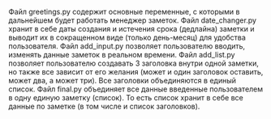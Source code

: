 Файл greetings.py содержит основные переменные, с которыми в дальнейшем будет работать менеджер заметок.
Файл date_changer.py хранит в себе даты создания и истечения срока (дедлайна) заметки и выводит их в сокращенном виде (только день-месяц) для удобства пользователя.
Файл add_input.py позволяет пользователю вводить, изменять данные заметок в реальном времени.
Файл add_list.py позволяет пользователю создавать 3 заголовка внутри одной заметки, но также все зависит от его желания (может и один заголовок оставить, может два, а может три). Все заголовки объединяются в единый список.
Файл final.py объединяет все данные введенные пользователем в одну единую заметку (список). То есть список хранит в себе все данные по заметке (в том числе и список заголовков).
